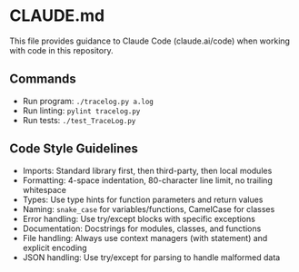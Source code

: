 # CLAUDE.md

This file provides guidance to Claude Code (claude.ai/code) when working with code in this repository.

## Commands
- Run program: `./tracelog.py a.log`
- Run linting: `pylint tracelog.py`
- Run tests: `./test_TraceLog.py`

## Code Style Guidelines
- Imports: Standard library first, then third-party, then local modules
- Formatting: 4-space indentation, 80-character line limit, no trailing whitespace
- Types: Use type hints for function parameters and return values
- Naming: `snake_case` for variables/functions, CamelCase for classes
- Error handling: Use try/except blocks with specific exceptions
- Documentation: Docstrings for modules, classes, and functions
- File handling: Always use context managers (with statement) and explicit encoding
- JSON handling: Use try/except for parsing to handle malformed data
